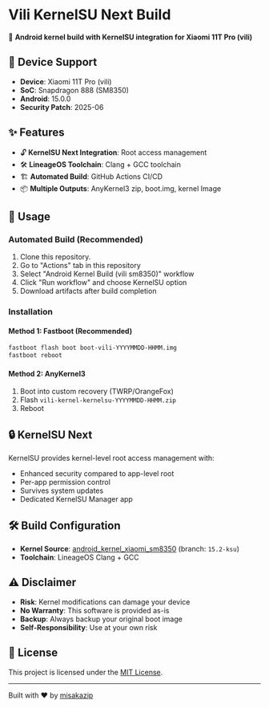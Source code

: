 # Vili KernelSU Next Build

🚀 **Android kernel build with KernelSU integration for Xiaomi 11T Pro (vili)**

## 📱 Device Support

- **Device**: Xiaomi 11T Pro (vili)
- **SoC**: Snapdragon 888 (SM8350)
- **Android**: 15.0.0
- **Security Patch**: 2025-06

## ✨ Features

- 🔓 **KernelSU Next Integration**: Root access management
- 🛠️ **LineageOS Toolchain**: Clang + GCC toolchain
- 🏗️ **Automated Build**: GitHub Actions CI/CD
- 📦 **Multiple Outputs**: AnyKernel3 zip, boot.img, kernel Image

## 🚀 Usage

### Automated Build (Recommended)

1. Clone this repository.
2. Go to "Actions" tab in this repository
3. Select "Android Kernel Build (vili sm8350)" workflow
4. Click "Run workflow" and choose KernelSU option
5. Download artifacts after build completion

### Installation

#### Method 1: Fastboot (Recommended)

```bash
fastboot flash boot boot-vili-YYYYMMDD-HHMM.img
fastboot reboot
```

#### Method 2: AnyKernel3

1. Boot into custom recovery (TWRP/OrangeFox)
2. Flash `vili-kernel-kernelsu-YYYYMMDD-HHMM.zip`
3. Reboot

## 🔒 KernelSU Next

KernelSU provides kernel-level root access management with:

- Enhanced security compared to app-level root
- Per-app permission control
- Survives system updates
- Dedicated KernelSU Manager app

## 🛠️ Build Configuration

- **Kernel Source**: [android_kernel_xiaomi_sm8350](https://github.com/sm8350-vili/android_kernel_xiaomi_sm8350.git) (branch: `15.2-ksu`)
- **Toolchain**: LineageOS Clang + GCC

## ⚠️ Disclaimer

- **Risk**: Kernel modifications can damage your device
- **No Warranty**: This software is provided as-is
- **Backup**: Always backup your original boot image
- **Self-Responsibility**: Use at your own risk

## 📄 License

This project is licensed under the [MIT License](LICENSE).

---

Built with ❤️ by [misakazip](https://github.com/misakazip)
